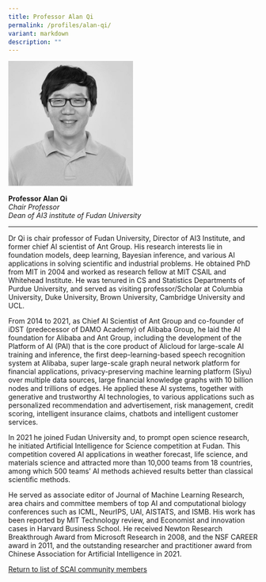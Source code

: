 ```yaml
---
title: Professor Alan Qi
permalink: /profiles/alan-qi/
variant: markdown
description: ""
---
```

<div style="width:50%"><img src="/images/People/qi_alan.jpeg" alt="Professor Alan Qi"></div>

**Professor Alan Qi**<br>*Chair Professor*<br>*Dean of AI3 institute of Fudan University*<br>

---

Dr Qi is chair professor of Fudan University, Director of AI3 Institute, and former chief AI scientist of Ant Group. His research interests lie in foundation models, deep learning, Bayesian inference, and various AI applications in solving scientific and industrial problems. He obtained PhD from MIT in 2004 and worked as research fellow at MIT CSAIL and Whitehead Institute. He was tenured in CS and Statistics Departments of Purdue University, and served as visiting professor/Scholar at Columbia University, Duke University, Brown University, Cambridge University and UCL. 

From 2014 to 2021, as Chief AI Scientist of Ant Group and co-founder of iDST (predecessor of DAMO Academy) of Alibaba Group, he laid the AI foundation for Alibaba and Ant Group, including the development of the Platform of AI (PAI) that is the core product of Alicloud for large-scale AI training and inference, the first deep-learning-based speech recognition system at Alibaba, super large-scale graph neural network platform for financial applications, privacy-preserving machine learning platform (Siyu) over multiple data sources, large financial knowledge graphs with 10 billion nodes and trillions of edges. He applied these AI systems, together with generative and trustworthy AI technologies, to various applications such as personalized recommendation and advertisement, risk management, credit scoring, intelligent insurance claims, chatbots and intelligent customer services. 

In 2021 he joined Fudan University and, to prompt open science research, he initiated Artificial Intelligence for Science competition at Fudan. This competition covered AI applications in weather forecast, life science, and materials science and attracted more than 10,000 teams from 18 countries, among which 500 teams’ AI methods achieved results better than classical scientific methods. 

He served as associate editor of Journal of Machine Learning Research, area chairs and committee members of top AI and computational biology conferences such as ICML, NeurIPS, UAI, AISTATS, and ISMB. His work has been reported by MIT Technology review, and Economist and innovation cases in Harvard Business School. He received Newton Research Breakthrough Award from Microsoft Research in 2008, and the NSF CAREER award in 2011, and the outstanding researcher and practitioner award from Chinese Association for Artificial Intelligence in 2021.

[Return to list of SCAI community members](/community)